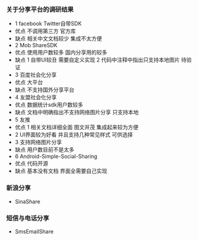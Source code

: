 ### 关于分享平台的调研结果
- 1 facebook Twitter自带SDK
- 优点 不调用第三方 官方库
- 缺点 相关中文文档较少 集成不太方便
- 2 Mob ShareSDK
- 优点 使用用户数较多 国内分享用的较多
- 缺点 1 自带UI较丑 需要自定义实现 2 代码中注释中指出只支持本地图片 待验证
- 3 百度社会化分享
- 优点 大平台
- 缺点 不支持国外分享平台
- 4 友盟社会化分享
- 优点 数据统计sdk用户数较多
- 缺点 文档中明确指出不支持网络图片分享 只支持本地
- 5 友推
- 优点 1 相关文档详细全面 图文并茂 集成起来较为方便
- 2 UI界面较为好看 并且支持几种常见样式 可供选择
- 3 支持网络图片分享
- 缺点 用户数目前不是太多
- 6 Android-Simple-Social-Sharing
- 优点 代码开源
- 缺点 基本没有文档 界面全需要自己实现


### 新浪分享
- SinaShare
### 短信与电话分享
- SmsEmailShare

